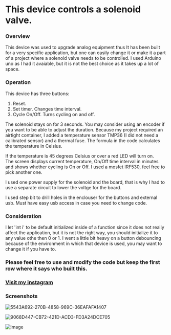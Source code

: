 # This device controls a solenoid valve.

### Overview 
This device was used to upgrade analog equipment thus It has been built for a very specific application, but one can easily change it or make it a 
part of a project where a solenoid valve needs to be controlled.
I used Arduino uno as I had it avaiable, but it is not the best choice as it takes up a lot of space.

### Operation
This device has three buttons:
1.	Reset. 
2.	Set timer. Changes time interval.
3.	Cycle On/Off. Turns cycling on and off.

The solenoid stays on for 3 seconds. You may consider using an encoder if you want to be able to adjust the duration.
Because my project required an airtight container, I added a temperature sensor TMP36 (I did not need a calibrated sensor) and a thermal fuse. 
The formula in the code calculates the temperature in Celsius.

If the temperature is 45 degrees Celsius or over a red LED will turn on.  
The screen displays current temperature, On/Off time interval in minutes and shows whether cycling is On or Off. I used a mosfet IRF530, feel free to pick another one.

I used one power supply for the solenoid and the board, that is why I had to use a separate circuit to lower the voltge for the board. 

I used step bit to drill holes in the enclouser for the buttons and external usb. Must have easy usb access in case you need to change code.

### Consideration
I let 'int i' to be default initialized inside of a function since it does not really affect the application, but it is not the right way, you should initialize it to any value othe then 0 or 1. I went a little bit heavy on a button debouncing because of the environment in which that device is used, you may want to change it if you have to.

### Please feel free to use and modify the code but keep the first row where it says who built this.

### [Visit my instagram](www.instagram.com/dennis_r2018)

### Screenshots
![5543A692-270B-4858-969C-36EAFAFA1407](https://user-images.githubusercontent.com/86169204/181370868-7294cdc6-5df6-4b01-b90c-5644bd8b1f71.JPEG)

![9068D447-CB72-421D-ACD3-FD3A24DCE705](https://user-images.githubusercontent.com/86169204/181370910-16333c5f-62bc-442c-a540-c89820bbfd2e.JPEG)

![image](https://user-images.githubusercontent.com/86169204/181358164-69243fe1-f8c3-4ed5-b8df-6ba9a8855349.png)




